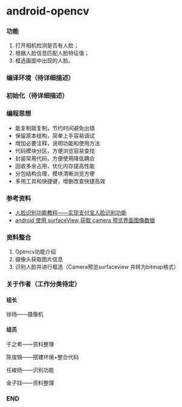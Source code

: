 # android-opencv

### 功能

1. 打开相机检测是否有人脸；
1. 根据人脸信息匹配人脸特征值；
1. 框选画面中出现的人脸。

### 编译环境（待详细描述）

### 初始化（待详细描述）







### 编程思想
- 能复制就复制，节约时间避免出错
- 保留原本结构，简单上手容易调试
- 增加必要注释，说明功能和使用方法
- 代码模块分区，方便浏览容易查找
- 封装常用代码，方便使用降低耦合
- 回收多余占用，优化内存提高性能
- 分包结构合理，模块清晰浏览方便
- 多用工具和快捷键，增删改查快捷高效

### 参考资料
- [人脸识别功能教程——实现支付宝人脸识别功能](https://www.jianshu.com/p/fe8dbb9f72ef?utm_source=desktop&utm_medium=timeline "人脸识别功能教程——实现支付宝人脸识别功能")
- [android 使用 surfaceView 获取 camera 预览界面图像数据](https://blog.csdn.net/DucklikeJAVA/article/details/81288624 "android 使用 surfaceView 获取 camera 预览界面图像数据")



### 资料整合
1. Opencv功能介绍
1. 摄像头获取图片信息
1. 识别人脸并进行框选（Camera预览surfaceview 并转为bitmap格式）


### 关于作者（工作分类待定）
#### 组长
徐旸——摄像机
#### 组员
于之希——资料整理

陈俊锦——搭建环境+整合代码

任峻扬——识别功能

金子钰——资料整理

### END

